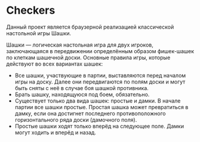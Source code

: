 # Checkers
Данный проект является браузерной реализацией классической настольной игры Шашки.

Шашки — логическая настольная игра для двух игроков, заключающаяся в передвижении определённым образом фишек-шашек по клеткам шашечной доски.
Основные правила игры, которые действуют во всех вариантах шашек:
- Все шашки, участвующие в партии, выставляются перед началом игры на доску. Далее они передвигаются по полям доски и могут быть сняты с неё в случае боя шашкой противника.
- Брать шашку, находящуюся под боем, обязательно.
- Существует только два вида шашек: простые и дамки. В начале партии все шашки простые. Простая шашка может превратиться в дамку, если она достигнет последнего противоположного горизонтального ряда доски (дамочного поля).
- Простые шашки ходят только вперёд на следующее поле. Дамки могут ходить и вперёд и назад.